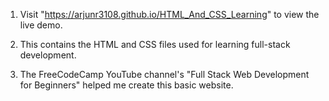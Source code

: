 1. Visit "https://arjunr3108.github.io/HTML_And_CSS_Learning" to view the live demo.

2. This contains the HTML and CSS files used for learning full-stack development.

3. The FreeCodeCamp YouTube channel's "Full Stack Web Development for Beginners" helped me create this basic website.
